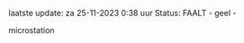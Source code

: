laatste update: 
za 25-11-2023  0:38   uur 
Status: FAALT - geel - 
<div class="service Y">microstation</div>